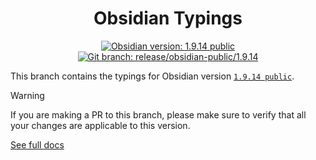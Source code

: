 <center>

# Obsidian Typings

</center>

<div align="center">
    <a href="https://obsidian.md/changelog/2025-09-25-desktop-v1.9.14/"><img src="https://img.shields.io/badge/Obsidian_version-1.9.14_public-blue?logo=obsidian" alt="Obsidian version: 1.9.14 public"></a>
    <a href="https://github.com/Fevol/obsidian-typings/tree/release/obsidian-public/1.9.14"><img src="https://img.shields.io/badge/Git_branch-release/obsidian--public/1.9.14-red?logo=git" alt="Git branch: release/obsidian-public/1.9.14"></a>
</div>

This branch contains the typings for Obsidian version [`1.9.14 public`](https://obsidian.md/changelog/2025-09-25-desktop-v1.9.14/).

> [!WARNING]
>
> If you are making a PR to this branch, please make sure to verify that all your changes are applicable to this version.

[See full docs](https://github.com/Fevol/obsidian-typings/blob/main/README.md)
